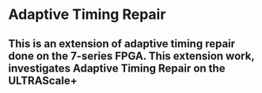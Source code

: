 # Adaptive Timing Repair 

## This is an extension of adaptive timing repair done on the 7-series FPGA. This extension work, investigates Adaptive Timing Repair on the ULTRAScale+ 
